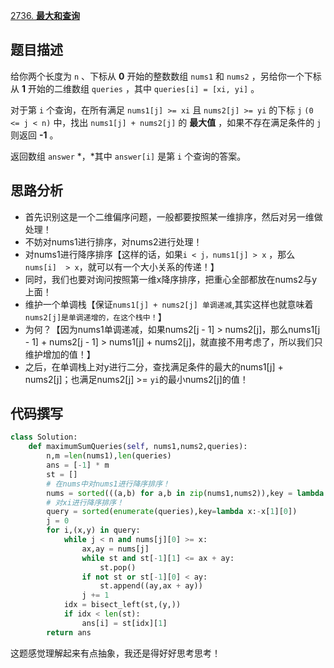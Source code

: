 [2736. **最大和查询**](https://leetcode.cn/problems/maximum-sum-queries/)

## 题目描述

给你两个长度为 `n` 、下标从 **0** 开始的整数数组 `nums1` 和 `nums2` ，另给你一个下标从 **1** 开始的二维数组 `queries` ，其中 `queries[i] = [xi, yi]` 。

对于第 `i` 个查询，在所有满足 `nums1[j] >= xi` 且 `nums2[j] >= yi` 的下标 `j` `(0 <= j < n)` 中，找出 `nums1[j] + nums2[j]` 的 **最大值** ，如果不存在满足条件的 `j` 则返回 **-1** 。

返回数组 `answer` *，*其中 `answer[i]` 是第 `i` 个查询的答案。

## 思路分析

- 首先识别这是一个二维偏序问题，一般都要按照某一维排序，然后对另一维做处理！
- 不妨对nums1进行排序，对nums2进行处理！
- 对nums1进行降序排序【这样的话，如果`i < j，nums1[j] > x` ，那么`nums[i]  > x`，就可以有一个大小关系的传递！】
- 同时，我们也要对询问按照第一维x降序排序，把重心全部都放在nums2与y上面！
- 维护一个单调栈【保证`nums1[j] + nums2[j] 单调递减`,其实这样也就意味着`nums2[j]是单调递增的，在这个栈中！`】
- 为何？【因为nums1单调递减，如果nums2[j - 1] > nums2[j]，那么nums1[j - 1] + nums2[j - 1] > nums1[j] + nums2[j]，就直接不用考虑了，所以我们只维护增加的值！】
- 之后，在单调栈上对y进行二分，查找满足条件的最大的nums1[j] + nums2[j]；也满足nums2[j] >= `yi`的最小nums2[j]的值！

## 代码撰写

```python
class Solution:
    def maximumSumQueries(self, nums1,nums2,queries):
        n,m =len(nums1),len(queries)
        ans = [-1] * m
        st = []
        # 在nums中对nums1进行降序排序！
        nums = sorted(((a,b) for a,b in zip(nums1,nums2)),key = lambda x:-x[0])
        # 对xi进行降序排序！
        query = sorted(enumerate(queries),key=lambda x:-x[1][0])
        j = 0
        for i,(x,y) in query:
            while j < n and nums[j][0] >= x:
                ax,ay = nums[j]
                while st and st[-1][1] <= ax + ay:
                    st.pop()
                if not st or st[-1][0] < ay:
                    st.append((ay,ax + ay))
                j += 1
            idx = bisect_left(st,(y,))
            if idx < len(st):
                ans[i] = st[idx][1]
        return ans
```

这题感觉理解起来有点抽象，我还是得好好思考思考！